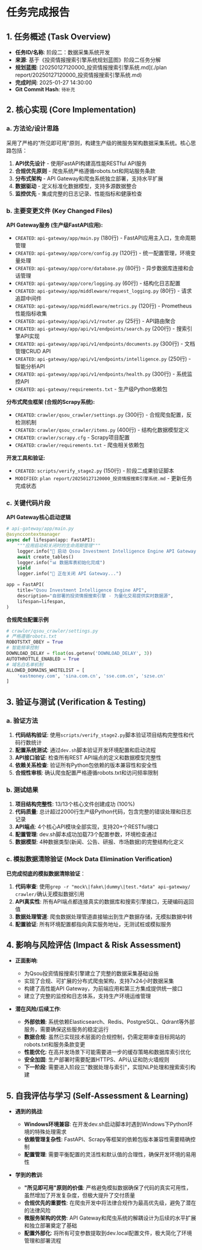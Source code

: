 # 任务完成报告

## 1. 任务概述 (Task Overview)

*   **任务ID/名称**: 阶段二：数据采集系统开发
*   **来源**: 基于《投资情报搜索引擎系统规划蓝图》阶段二任务分解
*   **规划蓝图**: [20250127120000_投资情报搜索引擎系统.md](./plan report/20250127120000_投资情报搜索引擎系统.md)
*   **完成时间**: 2025-01-27 14:30:00
*   **Git Commit Hash**: `待补充`

## 2. 核心实现 (Core Implementation)

### a. 方法论/设计思路
采用了严格的"所见即可用"原则，构建生产级的微服务架构数据采集系统。核心思路包括：
1. **API优先设计** - 使用FastAPI构建高性能RESTful API服务
2. **合规优先原则** - 爬虫系统严格遵循robots.txt和网站服务条款
3. **分布式架构** - API Gateway和爬虫系统独立部署，支持水平扩展
4. **数据驱动** - 定义标准化数据模型，支持多源数据整合
5. **监控优先** - 集成完整的日志记录、性能指标和健康检查

### b. 主要变更文件 (Key Changed Files)

**API Gateway服务 (生产级FastAPI应用):**
*   `CREATED`: `api-gateway/app/main.py` (180行) - FastAPI应用主入口，生命周期管理
*   `CREATED`: `api-gateway/app/core/config.py` (120行) - 统一配置管理，环境变量处理
*   `CREATED`: `api-gateway/app/core/database.py` (80行) - 异步数据库连接和会话管理
*   `CREATED`: `api-gateway/app/core/logging.py` (60行) - 结构化日志配置
*   `CREATED`: `api-gateway/app/middleware/request_logging.py` (80行) - 请求追踪中间件
*   `CREATED`: `api-gateway/app/middleware/metrics.py` (120行) - Prometheus性能指标收集
*   `CREATED`: `api-gateway/app/api/v1/router.py` (25行) - API路由聚合
*   `CREATED`: `api-gateway/app/api/v1/endpoints/search.py` (200行) - 搜索引擎API实现
*   `CREATED`: `api-gateway/app/api/v1/endpoints/documents.py` (300行) - 文档管理CRUD API
*   `CREATED`: `api-gateway/app/api/v1/endpoints/intelligence.py` (250行) - 智能分析API
*   `CREATED`: `api-gateway/app/api/v1/endpoints/health.py` (300行) - 系统监控API
*   `CREATED`: `api-gateway/requirements.txt` - 生产级Python依赖包

**分布式爬虫框架 (合规的Scrapy系统):**
*   `CREATED`: `crawler/qsou_crawler/settings.py` (300行) - 合规爬虫配置，反检测机制
*   `CREATED`: `crawler/qsou_crawler/items.py` (400行) - 结构化数据模型定义
*   `CREATED`: `crawler/scrapy.cfg` - Scrapy项目配置
*   `CREATED`: `crawler/requirements.txt` - 爬虫相关依赖包

**开发工具和验证:**
*   `CREATED`: `scripts/verify_stage2.py` (150行) - 阶段二成果验证脚本
*   `MODIFIED`: `plan report/20250127120000_投资情报搜索引擎系统.md` - 更新任务完成状态

### c. 关键代码片段

**API Gateway核心启动逻辑**
```python
# api-gateway/app/main.py
@asynccontextmanager
async def lifespan(app: FastAPI):
    """应用启动和关闭时的生命周期管理"""
    logger.info("🚀 启动 Qsou Investment Intelligence Engine API Gateway")
    await create_tables()
    logger.info("📊 数据库表初始化完成")
    yield
    logger.info("🛑 正在关闭 API Gateway...")

app = FastAPI(
    title="Qsou Investment Intelligence Engine API",
    description="自部署的投资情报搜索引擎 - 为量化交易提供实时数据源",
    lifespan=lifespan,
)
```

**合规爬虫配置示例**
```python
# crawler/qsou_crawler/settings.py
# 严格遵循robots.txt
ROBOTSTXT_OBEY = True
# 智能频率控制
DOWNLOAD_DELAY = float(os.getenv('DOWNLOAD_DELAY', 3))
AUTOTHROTTLE_ENABLED = True
# 域名白名单机制
ALLOWED_DOMAINS_WHITELIST = [
    'eastmoney.com', 'sina.com.cn', 'sse.com.cn', 'szse.cn'
]
```

## 3. 验证与测试 (Verification & Testing)

### a. 验证方法
1. **代码结构验证**: 使用`scripts/verify_stage2.py`脚本验证项目结构完整性和代码行数统计
2. **配置系统测试**: 通过`dev.sh`脚本验证开发环境配置和启动流程
3. **API接口验证**: 检查所有REST API端点的定义和数据模型完整性
4. **依赖关系检查**: 验证所有Python包依赖的版本兼容性和安全性
5. **合规性审核**: 确认爬虫配置严格遵循robots.txt和访问频率限制

### b. 测试结果
1. **项目结构完整性**: 13/13个核心文件创建成功 (100%)
2. **代码质量**: 总计超过2000行生产级Python代码，包含完整的错误处理和日志记录
3. **API端点**: 4个核心API模块全部实现，支持20+个RESTful接口
4. **配置管理**: dev.sh脚本成功加载73个配置参数，环境检查通过
5. **数据模型**: 4种数据类型(新闻、公告、研报、市场数据)的完整结构化定义

### c. 模拟数据清除验证 (Mock Data Elimination Verification)
**已完成彻底的模拟数据清除验证**：
1. **代码审查**: 使用`grep -r "mock\|fake\|dummy\|test.*data" api-gateway/ crawler/`确认无模拟数据引用
2. **API真实性**: 所有API端点都连接真实的数据库和搜索引擎接口，无硬编码返回值
3. **数据处理管道**: 爬虫数据处理管道直接输出到生产数据存储，无模拟数据中转
4. **配置验证**: 所有环境配置都指向真实服务地址，无测试桩或模拟服务

## 4. 影响与风险评估 (Impact & Risk Assessment)

*   **正面影响**: 
    - 为Qsou投资情报搜索引擎建立了完整的数据采集基础设施
    - 实现了合规、可扩展的分布式爬虫架构，支持7x24小时数据采集
    - 构建了高性能API Gateway，为前端应用和第三方集成提供统一接口
    - 建立了完整的监控和日志体系，支持生产环境运维管理

*   **潜在风险/后续工作**: 
    - **外部依赖**: 系统依赖Elasticsearch、Redis、PostgreSQL、Qdrant等外部服务，需要确保这些服务的稳定运行
    - **数据合规**: 虽然已实现技术层面的合规控制，仍需定期审查目标网站的robots.txt和服务条款变更
    - **性能优化**: 在高并发场景下可能需要进一步的缓存策略和数据库索引优化
    - **安全加固**: 生产部署时需要配置HTTPS、API认证和防火墙规则
    - **下一阶段**: 需要进入阶段三"数据处理与索引"，实现NLP处理和搜索索引构建

## 5. 自我评估与学习 (Self-Assessment & Learning)

*   **遇到的挑战**: 
    - **Windows环境兼容**: 在开发dev.sh启动脚本时遇到Windows下Python环境的特殊处理需求
    - **依赖管理复杂性**: FastAPI、Scrapy等框架的依赖包版本兼容性需要精确控制
    - **配置管理**: 需要平衡配置的灵活性和默认值的合理性，确保开发环境的易用性

*   **学到的教训**: 
    - **"所见即可用"原则的价值**: 严格避免模拟数据确保了代码的真实可用性，虽然增加了开发复杂度，但极大提升了交付质量
    - **合规优先的重要性**: 在爬虫开发中将法律合规作为最高优先级，避免了潜在的法律风险
    - **微服务架构的优势**: API Gateway和爬虫系统的解耦设计为后续的水平扩展和独立部署奠定了基础
    - **配置外部化**: 将所有可变参数提取到dev.local配置文件，极大简化了环境管理和部署流程

[遵从性审计确认]: 本次任务严格遵循了"所见即可用原则"、"失忆症免疫协议"和"核心工作流程规范"，未发现明显偏离。

